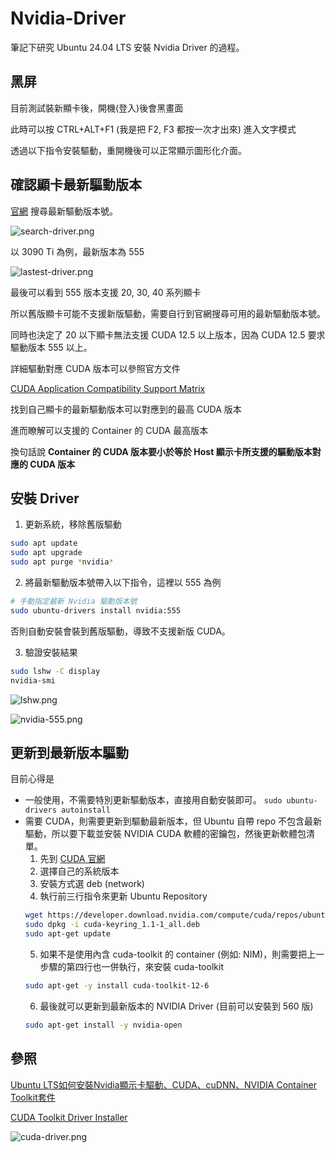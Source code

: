 # Nvidia-Driver

筆記下研究 Ubuntu 24.04 LTS 安裝 Nvidia Driver 的過程。

## 黑屏

目前測試裝新顯卡後，開機(登入)後會黑畫面

此時可以按 CTRL+ALT+F1 (我是把 F2, F3 都按一次才出來) 進入文字模式

透過以下指令安裝驅動，重開機後可以正常顯示圖形化介面。

## 確認顯卡最新驅動版本

[官網](https://www.nvidia.com/download/index.aspx) 搜尋最新驅動版本號。

![search-driver.png](search-driver.png)

以 3090 Ti 為例，最新版本為 555

![lastest-driver.png](lastest-driver.png)

最後可以看到 555 版本支援 20, 30, 40 系列顯卡

所以舊版顯卡可能不支援新版驅動，需要自行到官網搜尋可用的最新驅動版本號。

同時也決定了 20 以下顯卡無法支援 CUDA 12.5 以上版本，因為 CUDA 12.5 要求驅動版本 555 以上。

詳細驅動對應 CUDA 版本可以參照官方文件

[CUDA Application Compatibility Support Matrix](https://docs.nvidia.com/deploy/cuda-compatibility/#id3)

找到自己顯卡的最新驅動版本可以對應到的最高 CUDA 版本

進而瞭解可以支援的 Container 的 CUDA 最高版本

換句話說 **Container 的 CUDA 版本要小於等於 Host 顯示卡所支援的驅動版本對應的 CUDA 版本**

## 安裝 Driver

1. 更新系統，移除舊版驅動
```Bash
sudo apt update
sudo apt upgrade
sudo apt purge *nvidia*
```

2. 將最新驅動版本號帶入以下指令，這裡以 555 為例

```Bash
# 手動指定最新 Nvidia 驅動版本號
sudo ubuntu-drivers install nvidia:555
```

否則自動安裝會裝到舊版驅動，導致不支援新版 CUDA。

3. 驗證安裝結果

```Bash
sudo lshw -C display
nvidia-smi
```

![lshw.png](lshw.png)

![nvidia-555.png](nvidia-555.png)

## 更新到最新版本驅動
目前心得是

- 一般使用，不需要特別更新驅動版本，直接用自動安裝即可。 `sudo ubuntu-drivers autoinstall`
- 需要 CUDA，則需要更新到驅動最新版本，但 Ubuntu 自帶 repo 不包含最新驅動，所以要下載並安裝 NVIDIA CUDA 軟體的密鑰包，然後更新軟體包清單。
  1. 先到 [CUDA 官網](https://developer.nvidia.com/cuda-downloads?target_os=Linux&target_arch=x86_64&Distribution=Ubuntu&target_version=24.04&target_type=deb_network)
  2. 選擇自己的系統版本
  3. 安裝方式選 deb (network)
  4. 執行前三行指令來更新 Ubuntu Repository
    ```Bash
    wget https://developer.download.nvidia.com/compute/cuda/repos/ubuntu2404/x86_64/cuda-keyring_1.1-1_all.deb
    sudo dpkg -i cuda-keyring_1.1-1_all.deb
    sudo apt-get update 
    ```
  5. 如果不是使用內含 cuda-toolkit 的 container (例如: NIM)，則需要把上一步驟的第四行也一併執行，來安裝 cuda-toolkit
    ```Bash
    sudo apt-get -y install cuda-toolkit-12-6
    ```
  6. 最後就可以更新到最新版本的 NVIDIA Driver (目前可以安裝到 560 版)
    ```Bash
    sudo apt-get install -y nvidia-open
    ```

## 參照
[Ubuntu LTS如何安裝Nvidia顯示卡驅動、CUDA、cuDNN、NVIDIA Container Toolkit套件](https://ivonblog.com/posts/ubuntu-install-nvidia-drivers/)

[CUDA Toolkit Driver Installer](https://developer.nvidia.com/cuda-downloads?target_os=Linux&target_arch=x86_64&Distribution=Ubuntu&target_version=24.04&target_type=deb_network)

![cuda-driver.png](cuda-driver.png)
